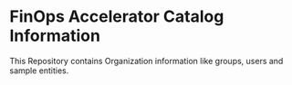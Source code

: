 # FinOps Accelerator Catalog Information

This Repository contains Organization information like groups, users and sample entities.
